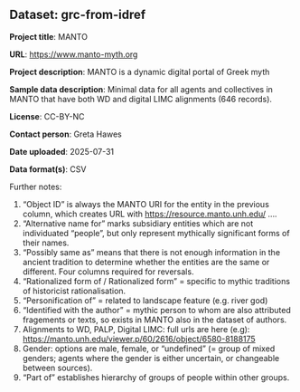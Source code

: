 ## Dataset: grc-from-idref

**Project title**: MANTO

**URL**: https://www.manto-myth.org

**Project description**: MANTO is a dynamic digital portal of Greek myth

**Sample data description**: Minimal data for all agents and collectives in MANTO that have both WD and digital LIMC alignments (646 records).  

**License**: CC-BY-NC

**Contact person**: Greta Hawes

**Date uploaded**: 2025-07-31


**Data format(s)**: CSV

Further notes:
1. “Object ID” is always the MANTO URI for the entity in the previous column, which creates URL with https://resource.manto.unh.edu/ ….
1. “Alternative name for” marks subsidiary entities which are not individuated “people”, but only represent mythically significant forms of their names.
1. “Possibly same as” means that there is not enough information in the ancient tradition to determine whether the entities are the same or different.  Four columns required for reversals.
1. “Rationalized form of / Rationalized form” = specific to mythic traditions of historicist rationalisation.
1. “Personification of” = related to landscape feature (e.g. river god)
1. “Identified with the author” = mythic person to whom are also attributed fragements or texts, so exists in MANTO also in the dataset of authors.
1. Alignments to WD, PALP, Digital LIMC: full urls are here (e.g): https://manto.unh.edu/viewer.p/60/2616/object/6580-8188175
1. Gender: options are male, female, or “undefined” (= group of mixed genders; agents where the gender is either uncertain, or changeable between sources).
1. “Part of” establishes hierarchy of groups of people within other groups.

